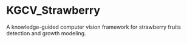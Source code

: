 # KGCV_Strawberry
A knowledge-guided computer vision framework for strawberry fruits detection and growth modeling.
